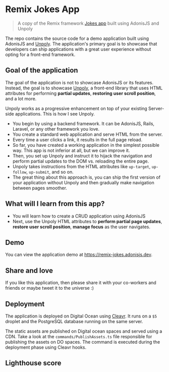 # Remix Jokes App

> A copy of the Remix framework [Jokes app](https://remix-jokes.lol/) built using AdonisJS and Unpoly

The repo contains the source code for a demo application built using AdonisJS and [Unpoly](https://unpoly.com/tutorial). The application's primary goal is to showcase that developers can ship applications with a great user experience without opting for a front-end framework.

## Goal of the application
The goal of the application is not to showcase AdonisJS or its features. Instead, the goal is to showcase [Unpoly](https://unpoly.com/tutorial), a front-end library that uses HTML attributes for performing **partial updates**, **restoring user scroll position**, and a lot more.

Unpoly works as a progressive enhancement on top of your existing Server-side applications. This is how I see Unpoly.

- You begin by using a backend framework. It can be AdonisJS, Rails, Laravel, or any other framework you love.
- You create a standard web application and serve HTML from the server.
- Every time a user clicks a link, it results in the full page reload.
- So far, you have created a working application in the simplest possible way. This app is not inferior at all, but we can improve it.
- Then, you set up Unpoly and instruct it to hijack the navigation and perform partial updates to the DOM vs. reloading the entire page.
- Unpoly takes instructions from the HTML attributes like `up-target`, `up-follow`, `up-submit`, and so on.
- The great thing about this approach is, you can ship the first version of your application without Unpoly and then gradually make navigation between pages smoother.

## What will I learn from this app?

- You will learn how to create a CRUD application using AdonisJS
- Next, use the Unpoly HTML attributes to **perform partial page updates**, **restore user scroll position**, **manage focus** as the user navigates.

## Demo
You can view the application demo at https://remix-jokes.adonisjs.dev.

## Share and love
If you like this application, then please share it with your co-workers and friends or maybe tweet it to the universe :)

## Deployment

The application is deployed on Digital Ocean using [Cleavr](https://cleavr.io/). It runs on a `$5` droplet and the PostgreSQL database running on the same server. 

The static assets are published on Digital ocean spaces and served using a CDN. Take a look at the `commands/PublishAssets.ts` file responsible for publishing the assets on DO spaces. The command is executed during the deployment phase using Cleavr hooks.

## Lighthouse score
